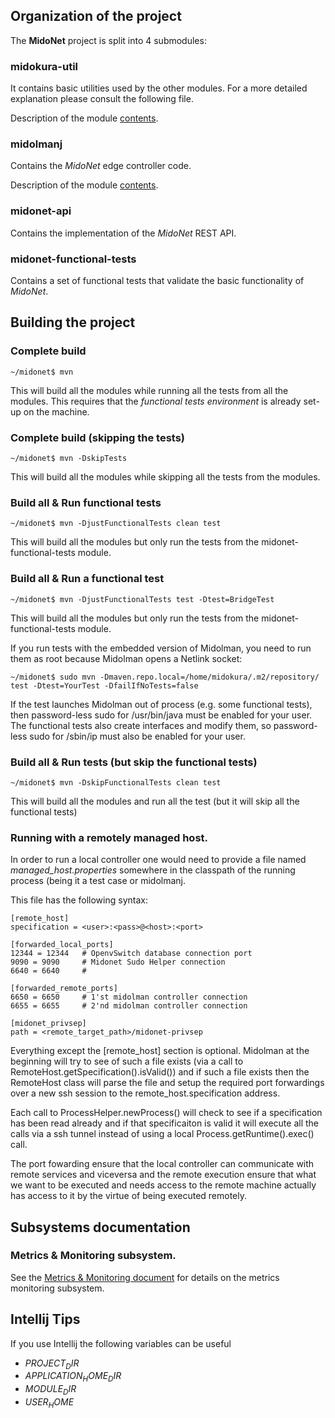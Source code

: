 ## Organization of the project

The **MidoNet** project is split into 4 submodules:

### midokura-util

It contains basic utilities used by the other modules. For a more detailed
explanation please consult the following file.

Description of the module [contents](docs/midokura-util.md).

### midolmanj

Contains the *MidoNet* edge controller code.

Description of the module [contents](docs/midolmanj.md).

### midonet-api

Contains the implementation of the *MidoNet* REST API.

### midonet-functional-tests

Contains a set of functional tests that validate the basic functionality of *MidoNet*.

## Building the project
### Complete build

    ~/midonet$ mvn

This will build all the modules while running all the tests from all the modules.
This requires that the *functional tests environment* is already set-up on the machine.

### Complete build (skipping the tests)

    ~/midonet$ mvn -DskipTests

This will build all the modules while skipping all the tests from the modules.

### Build all & Run functional tests

    ~/midonet$ mvn -DjustFunctionalTests clean test

This will build all the modules but only run the tests from the
midonet-functional-tests module.

### Build all & Run a functional test

    ~/midonet$ mvn -DjustFunctionalTests test -Dtest=BridgeTest

This will build all the modules but only run the tests from the
midonet-functional-tests module.

If you run tests with the embedded version of Midolman, you need to run them as root because Midolman opens a Netlink socket:

    ~/midonet$ sudo mvn -Dmaven.repo.local=/home/midokura/.m2/repository/ test -Dtest=YourTest -DfailIfNoTests=false

If the test launches Midolman out of process (e.g. some functional tests), then password-less sudo for /usr/bin/java must be enabled for your user.
The functional tests also create interfaces and modify them, so password-less sudo for /sbin/ip must also be enabled for your user.

### Build all & Run tests (but skip the functional tests)

    ~/midonet$ mvn -DskipFunctionalTests clean test

This will build all the modules and run all the test (but it will skip all the
functional tests)

### Running with a remotely managed host.

In order to run a local controller one would need to provide a file named
*managed_host.properties* somewhere in the classpath of the running process
(being it a test case or midolmanj.

This file has the following syntax:

    [remote_host]
    specification = <user>:<pass>@<host>:<port>

    [forwarded_local_ports]
    12344 = 12344   # OpenvSwitch database connection port
    9090 = 9090     # Midonet Sudo Helper connection
    6640 = 6640     #

    [forwarded_remote_ports]
    6650 = 6650     # 1'st midolman controller connection
    6655 = 6655     # 2'nd midolman controller connection

    [midonet_privsep]
    path = <remote_target_path>/midonet-privsep

Everything except the \[remote_host\] section is optional.
Midolman at the beginning will try to see of such a file exists
(via a call to RemoteHost.getSpecification().isValid()) and if such a file exists
then the RemoteHost class will parse the file and setup the required port
forwardings over a new ssh session to the remote_host.specification address.

Each call to ProcessHelper.newProcess() will check to see if a specification has
been read already and if that specificaiton is valid it will execute all the
calls via a ssh tunnel instead of using a local Process.getRuntime().exec() call.

The port fowarding ensure that the local controller can communicate with remote
services and viceversa and the remote execution ensure that what we want to be
executed and needs access to the remote machine actually has access to it by the
virtue of being executed remotely.

## Subsystems documentation

### Metrics & Monitoring subsystem.

See the [Metrics & Monitoring document](docs/monitoring.md) for details on the
metrics monitoring subsystem.

## Intellij Tips
If you use Intellij the following variables can be useful
* $PROJECT_DIR$
* $APPLICATION_HOME_DIR$
* $MODULE_DIR$
* $USER_HOME$

